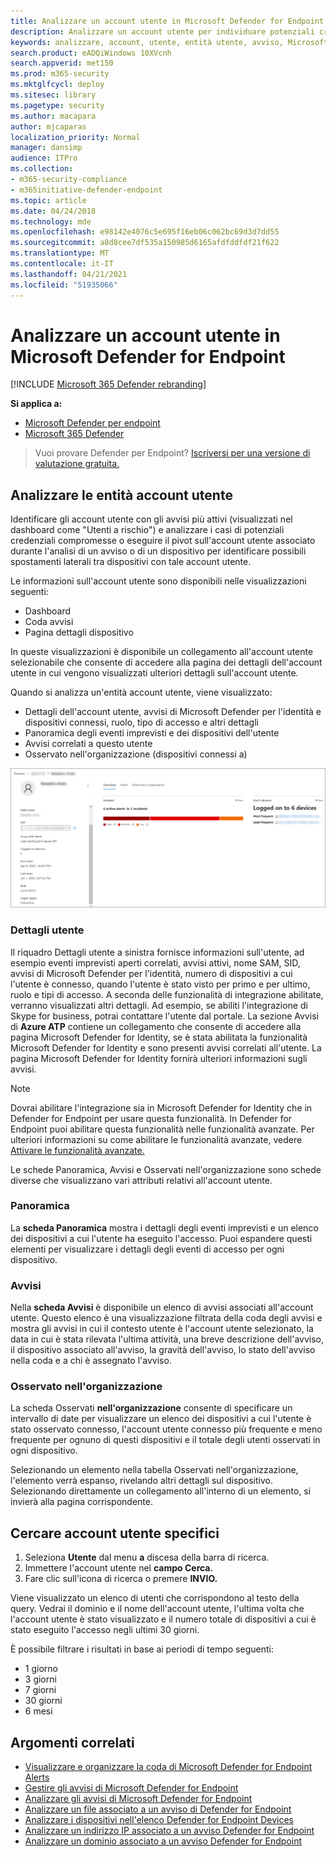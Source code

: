 ```yaml
---
title: Analizzare un account utente in Microsoft Defender for Endpoint
description: Analizzare un account utente per individuare potenziali credenziali compromesse o eseguire il pivot sull'account utente associato durante un'indagine.
keywords: analizzare, account, utente, entità utente, avviso, Microsoft Defender per endpoint
search.product: eADQiWindows 10XVcnh
search.appverid: met150
ms.prod: m365-security
ms.mktglfcycl: deploy
ms.sitesec: library
ms.pagetype: security
ms.author: macapara
author: mjcaparas
localization_priority: Normal
manager: dansimp
audience: ITPro
ms.collection:
- m365-security-compliance
- m365initiative-defender-endpoint
ms.topic: article
ms.date: 04/24/2018
ms.technology: mde
ms.openlocfilehash: e98142e4076c5e695f16eb06c062bc69d3d7dd55
ms.sourcegitcommit: a8d8cee7df535a150985d6165afdfddfdf21f622
ms.translationtype: MT
ms.contentlocale: it-IT
ms.lasthandoff: 04/21/2021
ms.locfileid: "51935066"
---
```

# <a name="investigate-a-user-account-in-microsoft-defender-for-endpoint"></a>Analizzare un account utente in Microsoft Defender for Endpoint

[!INCLUDE [Microsoft 365 Defender rebranding](../../includes/microsoft-defender.md)]

**Si applica a:**
- [Microsoft Defender per endpoint](https://go.microsoft.com/fwlink/p/?linkid=2154037)
- [Microsoft 365 Defender](https://go.microsoft.com/fwlink/?linkid=2118804)


>Vuoi provare Defender per Endpoint? [Iscriversi per una versione di valutazione gratuita.](https://www.microsoft.com/microsoft-365/windows/microsoft-defender-atp?ocid=docs-wdatp-investigatgeuser-abovefoldlink)

## <a name="investigate-user-account-entities"></a>Analizzare le entità account utente

Identificare gli account utente con gli avvisi più attivi (visualizzati nel dashboard come "Utenti a rischio") e analizzare i casi di potenziali credenziali compromesse o eseguire il pivot sull'account utente associato durante l'analisi di un avviso o di un dispositivo per identificare possibili spostamenti laterali tra dispositivi con tale account utente.

Le informazioni sull'account utente sono disponibili nelle visualizzazioni seguenti:

- Dashboard
- Coda avvisi
- Pagina dettagli dispositivo

In queste visualizzazioni è disponibile un collegamento all'account utente selezionabile che consente di accedere alla pagina dei dettagli dell'account utente in cui vengono visualizzati ulteriori dettagli sull'account utente.

Quando si analizza un'entità account utente, viene visualizzato:

- Dettagli dell'account utente, avvisi di Microsoft Defender per l'identità e dispositivi connessi, ruolo, tipo di accesso e altri dettagli
- Panoramica degli eventi imprevisti e dei dispositivi dell'utente
- Avvisi correlati a questo utente
- Osservato nell'organizzazione (dispositivi connessi a)

![Immagine della pagina dei dettagli dell'entità account utente](images/atp-user-details-view.png)

### <a name="user-details"></a>Dettagli utente

Il  riquadro Dettagli utente a sinistra fornisce informazioni sull'utente, ad esempio eventi imprevisti aperti correlati, avvisi attivi, nome SAM, SID, avvisi di Microsoft Defender per l'identità, numero di dispositivi a cui l'utente è connesso, quando l'utente è stato visto per primo e per ultimo, ruolo e tipi di accesso. A seconda delle funzionalità di integrazione abilitate, verranno visualizzati altri dettagli. Ad esempio, se abiliti l'integrazione di Skype for business, potrai contattare l'utente dal portale. La sezione Avvisi di **Azure ATP** contiene un collegamento che consente di accedere alla pagina Microsoft Defender for Identity, se è stata abilitata la funzionalità Microsoft Defender for Identity e sono presenti avvisi correlati all'utente. La pagina Microsoft Defender for Identity fornirà ulteriori informazioni sugli avvisi.

>[!NOTE]
>Dovrai abilitare l'integrazione sia in Microsoft Defender for Identity che in Defender for Endpoint per usare questa funzionalità. In Defender for Endpoint puoi abilitare questa funzionalità nelle funzionalità avanzate. Per ulteriori informazioni su come abilitare le funzionalità avanzate, vedere [Attivare le funzionalità avanzate.](advanced-features.md)

Le schede Panoramica, Avvisi e Osservati nell'organizzazione sono schede diverse che visualizzano vari attributi relativi all'account utente.

### <a name="overview"></a>Panoramica

La **scheda Panoramica** mostra i dettagli degli eventi imprevisti e un elenco dei dispositivi a cui l'utente ha eseguito l'accesso. Puoi espandere questi elementi per visualizzare i dettagli degli eventi di accesso per ogni dispositivo.

### <a name="alerts"></a>Avvisi

Nella **scheda Avvisi** è disponibile un elenco di avvisi associati all'account utente. Questo elenco è una visualizzazione [](alerts-queue.md)filtrata della coda degli avvisi e mostra gli avvisi in cui il contesto utente è l'account utente selezionato, la data in cui è stata rilevata l'ultima attività, una breve descrizione dell'avviso, il dispositivo associato all'avviso, la gravità dell'avviso, lo stato dell'avviso nella coda e a chi è assegnato l'avviso.

### <a name="observed-in-organization"></a>Osservato nell'organizzazione

La scheda Osservati **nell'organizzazione** consente di specificare un intervallo di date per visualizzare un elenco dei dispositivi a cui l'utente è stato osservato connesso, l'account utente connesso più frequente e meno frequente per ognuno di questi dispositivi e il totale degli utenti osservati in ogni dispositivo.

Selezionando un elemento nella tabella Osservati nell'organizzazione, l'elemento verrà espanso, rivelando altri dettagli sul dispositivo. Selezionando direttamente un collegamento all'interno di un elemento, si invierà alla pagina corrispondente.

## <a name="search-for-specific-user-accounts"></a>Cercare account utente specifici

1. Seleziona **Utente** dal menu **a** discesa della barra di ricerca.
2. Immettere l'account utente nel **campo Cerca.**
3. Fare clic sull'icona di ricerca o premere **INVIO.**

Viene visualizzato un elenco di utenti che corrispondono al testo della query. Vedrai il dominio e il nome dell'account utente, l'ultima volta che l'account utente è stato visualizzato e il numero totale di dispositivi a cui è stato eseguito l'accesso negli ultimi 30 giorni.

È possibile filtrare i risultati in base ai periodi di tempo seguenti:

- 1 giorno
- 3 giorni
- 7 giorni
- 30 giorni
- 6 mesi

## <a name="related-topics"></a>Argomenti correlati

- [Visualizzare e organizzare la coda di Microsoft Defender for Endpoint Alerts](alerts-queue.md)
- [Gestire gli avvisi di Microsoft Defender for Endpoint](manage-alerts.md)
- [Analizzare gli avvisi di Microsoft Defender for Endpoint](investigate-alerts.md)
- [Analizzare un file associato a un avviso di Defender for Endpoint](investigate-files.md)
- [Analizzare i dispositivi nell'elenco Defender for Endpoint Devices](investigate-machines.md)
- [Analizzare un indirizzo IP associato a un avviso Defender for Endpoint](investigate-ip.md)
- [Analizzare un dominio associato a un avviso Defender for Endpoint](investigate-domain.md)
